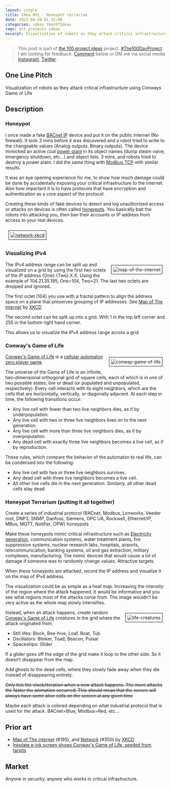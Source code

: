 ```yaml
---
layout: single
title: Idea 091 - Honeypot terrarium
date: 2023-04-28 01:31:00
categories: ideas YearOfIdeas
tags: art projects ideas
excerpt: Visualization of robots as they attack critical infrastructure using Conways Game of Life
---
```


> This post is part of [the 100 project ideas](https://blog.abluestar.com/projects/2023-100-ideas/) project. [#The100DayProject](https://www.the100dayproject.org/). I am looking for feedback. <a href='#utterances-comments'>Comment</a> below or DM me via social media <a href="https://instagram.com/funvill" rel="nofollow noopener noreferrer"><i class="fab fa-fw fa-instagram" aria-hidden="true"></i><span class="label">Instagram</span></a>, <a href="https://twitter.com/funvill" rel="nofollow noopener noreferrer"><i class="fab fa-fw fa-twitter" aria-hidden="true"></i><span class="label">Twitter</span></a>.

## One Line Pitch

Visualization of robots as they attack critical infrastructure using Conways Game of Life

## Description

### Honeypot

I once made a fake [BACnet IP](https://en.wikipedia.org/wiki/BACnet) device and put it on the public internet (No firewall). It took 3 mins before it was discovered and a robot tried to write to the changeable values (Analog outputs, Binary outputs). The device mimicked an active coal [power plant](https://en.wikipedia.org/wiki/Power_station) in its object names (dump steam valve, emergency shutdown, etc…) and object lists. 3 mins, and robots tried to destroy a power plant. I did the same thing with [Modbus TCP](https://en.wikipedia.org/wiki/Modbus) with similar results.

It was an eye opening experience for me, to show how much damage could be done by accidentally exposing your critical infrastructure to the internet. Also how important it is to have protocols that have encryption and authentication as a core aspect of the protocol.

Creating these kinds of fake devices to detect and log unauthorized access or attacks on devices is often called [honeypots](https://en.wikipedia.org/wiki/Honeypot_(computing)). You basically bait the robots into attacking you, then ban their accounts or IP address from access to your real devices.

<a href='https://xkcd.com/350/'><img src='\public\uploads\2023\network-xkcd.png' alt='network-xkcd' title='network-xkcd' style="float: center; margin: 10px; border: 1px solid black; padding: 5px"></a>

### Visualizing IPv4

<a href='https://xkcd.com/195/'><img src='\public\uploads\2023\map-of-the-internet.png' alt='map-of-the-internet' title='map-of-the-internet' style="float: right; max-width: 400px; margin: 10px; border: 1px solid black; padding: 5px"></a>The IPv4 address range can be split up and visualized on a grid by using the first two octets of the IP address {One}.{Two}.X.X. Using the example of 104.21.35.195, One=104, Two=21. The last two octets are dropped and ignored.

The first octet (104) you use with a fractal pattern to align the address space on a plane that preserves grouping of IP addresses. See [Map of The internet](https://xkcd.com/195/) by [XKCD](https://xkcd.com/)

The second octet can be split up into a grid. With 1 in the top left corner and 255 in the bottom right hand corner.

This allows us to visualize the IPv4 address range across a grid.

### Conway's Game of Life

<img src='\public\uploads\2023\conway-game-of-life.gif' alt='conway-game-of-life' title='conway-game-of-life' style="float: right; max-width: 400px; margin: 10px; border: 1px solid black; padding: 5px">[Conway's Game of Life](https://en.wikipedia.org/wiki/Conway%27s_Game_of_Life) is a [cellular automaton](https://en.wikipedia.org/wiki/Cellular_automaton) [zero player game](https://en.wikipedia.org/wiki/Zero-player_game).

The universe of the Game of Life is an infinite, two-dimensional orthogonal grid of square cells, each of which is in one of two possible states, live or dead (or populated and unpopulated, respectively). Every cell interacts with its eight neighbors, which are the cells that are horizontally, vertically, or diagonally adjacent. At each step in time, the following transitions occur:

- Any live cell with fewer than two live neighbors dies, as if by underpopulation.
- Any live cell with two or three live neighbors lives on to the next generation.
- Any live cell with more than three live neighbors dies, as if by overpopulation.
- Any dead cell with exactly three live neighbors becomes a live cell, as if by reproduction.

These rules, which compare the behavior of the automaton to real life, can be condensed into the following:

- Any live cell with two or three live neighbors survives.
- Any dead cell with three live neighbors becomes a live cell.
- All other live cells die in the next generation. Similarly, all other dead cells stay dead.

### Honeypot Terrarium (putting it all together)

Create a series of industrial protocol (BACnet, Modbus, Lonworks, Veeder root, DNP3, SNMP, Danfoss, Siemens, OPC UA, Rockwell, Ethernet/IP, MBus, MQTT, Notifier, OPW) honeypots

Make these honeypots mimic critical infrastructure such as [Electricity generation](https://en.wikipedia.org/wiki/Electricity_generation), communication systems, water treatment plants, fire suppression systems, nuclear research labs, hospitals, airports, telecommunication, banking systems, oil and gas extraction, military complexes, manufacturing. The mimic devices that would cause a lot of damage if someone was to randomly change values. Attractive targets.

When these honeypots are attacked, record the IP address and visualize it on the map of IPv4 address.

The visualization could be as simple as a heat map. Increasing the intensity of the region where the attack happened. It would be informative and you see what regions most of the attacks come from. The image wouldn’t be very active as the whole map slowly intensifies.

<img src='\public\uploads\2023\life-creatures.png' alt='life-creatures' title='life-creatures' style="float: right; max-width: 400px; margin: 10px; border: 1px solid black; padding: 5px">Instead, when an attack happens, create random [Conway's Game of Life](https://en.wikipedia.org/wiki/Conway%27s_Game_of_Life) creatures in the grid where the attack originated from.

- Still lifes: Block, Bee-hive, Loaf, Boat, Tub
- Oscillators: Blinker, Toad, Beacon, Pulsar
- Spaceships: Glider

If a glider goes off the edge of the grid make it loop to the other side. So it doesn’t disappear from the map.

Add ghosts to the dead cells, where they slowly fade away when they die instead of disappearing entirely.

~~Only tick the clock/iteration when a new attack happens. The more attacks the faster the animation occurred. This should mean that the screen will always have some alive cells on the screen at any given time~~

Maybe each attack is colored depending on what industrial protocol that is used for the attack. BACnet=Blue, Modbus=Red, etc…

## Prior art

- [Map of The internet](https://xkcd.com/195/) (#195), and [Network](https://xkcd.com/350/) (#350) by [XKCD](https://xkcd.com/).
- [Inkplate e-ink screen shows Conway's Game of Life, seeded from tarpits](https://brettiverse.com/notice/APuMbqYB5HfTW8mtMG)

## Market

Anyone in security, anyone who works in critical infrastructure.

